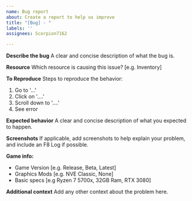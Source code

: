 ```yaml
---
name: Bug report
about: Create a report to help us improve
title: "[Bug] - "
labels: ''
assignees: Scorpion7162

---
```


**Describe the bug**
A clear and concise description of what the bug is.

**Resource**
Which resource is causing this issue? [e.g. Inventory]

**To Reproduce**
Steps to reproduce the behavior:
1. Go to '...'
2. Click on '....'
3. Scroll down to '....'
4. See error

**Expected behavior**
A clear and concise description of what you expected to happen.

**Screenshots**
If applicable, add screenshots to help explain your problem, and include an F8 Log if possible.

**Game info:**
 - Game Version [e.g. Release, Beta, Latest]
 - Graphics Mods [e.g. NVE Classic, None]
 - Basic specs [e.g Ryzen 7 5700x, 32GB Ram, RTX 3080]

**Additional context**
Add any other context about the problem here.
